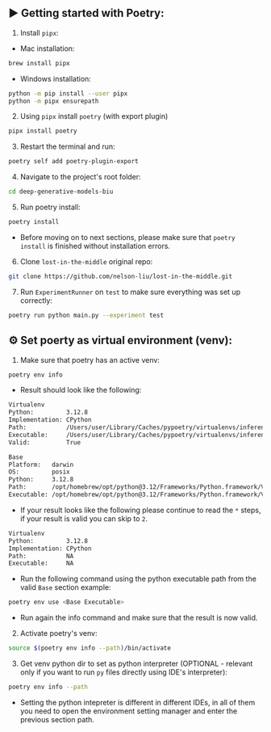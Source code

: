 ## ▶️ Getting started with Poetry:
1. Install ```pipx```:

* Mac installation:
```bash
brew install pipx
```

* Windows installation:
```bash
python -m pip install --user pipx
python -m pipx ensurepath
```

2. Using ```pipx``` install ```poetry``` (with export plugin)
```bash
pipx install poetry
```

3. Restart the terminal and run:
```bash
poetry self add poetry-plugin-export
```

4. Navigate to the project's root folder:
```bash
cd deep-generative-models-biu
```

5. Run poetry install:
```bash
poetry install
```

* Before moving on to next sections, please make sure that `poetry install` is finished without installation errors.

6. Clone `lost-in-the-middle` original repo:
```bash
git clone https://github.com/nelson-liu/lost-in-the-middle.git
```

7. Run `ExperimentRunner` on `test` to make sure everything was set up correctly:
```bash
poetry run python main.py --experiment test
```

## ⚙️ Set poerty as virtual environment (venv):

1. Make sure that poetry has an active venv:
```bash
poetry env info
```

* Result should look like the following:
```bash
Virtualenv
Python:         3.12.8
Implementation: CPython
Path:           /Users/user/Library/Caches/pypoetry/virtualenvs/inference-6Rb_cK8F-py3.12
Executable:     /Users/user/Library/Caches/pypoetry/virtualenvs/inference-6Rb_cK8F-py3.12/bin/python
Valid:          True

Base
Platform:   darwin
OS:         posix
Python:     3.12.8
Path:       /opt/homebrew/opt/python@3.12/Frameworks/Python.framework/Versions/3.12
Executable: /opt/homebrew/opt/python@3.12/Frameworks/Python.framework/Versions/3.12/bin/python3.12
```

* If your result looks like the following please continue to read the `*` steps, if your result is valid you can skip to `2`.
```bash
Virtualenv
Python:         3.12.8
Implementation: CPython
Path:           NA
Executable:     NA
```

* Run the following command using the python executable path from the valid `Base` section example:
```bash
poetry env use <Base Executable>
```

* Run again the info command and make sure that the result is now valid.

2. Activate poetry's venv:
```bash
source $(poetry env info --path)/bin/activate
```

3. Get venv python dir to set as python interpreter (OPTIONAL - relevant only if you want to run `py` files directly using IDE's interpreter):
```bash
poetry env info --path
```

* Setting the python intepreter is different in different IDEs, in all of them you need to open the environment setting manager and enter the previous section path.